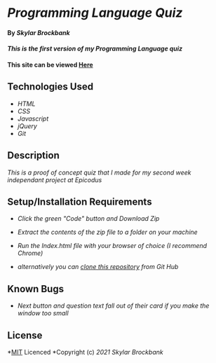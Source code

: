 # _Programming Language Quiz_

#### By _**Skylar Brockbank**_

#### _This is the first version of my Programming Language quiz_

#### This site can be viewed [Here](https://Skylar-Brockbank.github.io/quizIndependantProject/)

## Technologies Used

* _HTML_
* _CSS_
* _Javascript_
* _jQuery_
* _Git_

## Description

_This is a proof of concept quiz that I made for my second week independant project at Epicodus_

## Setup/Installation Requirements

* _Click the green "Code" button and Download Zip_
* _Extract the contents of the zip file to a folder on your machine_
* _Run the Index.html file with your browser of choice (I recommend Chrome)_

* _alternatively you can [clone this repository](https://www.learnhowtoprogram.com/introduction-to-programming/git-html-and-css/practice-github-remote-repositories) from Git Hub_


## Known Bugs

* _Next button and question text fall out of their card if you make the window too small_

## License

*[MIT](https://opensource.org/licenses/MIT) Licenced
*Copyright (c) _2021_ _Skylar Brockbank_